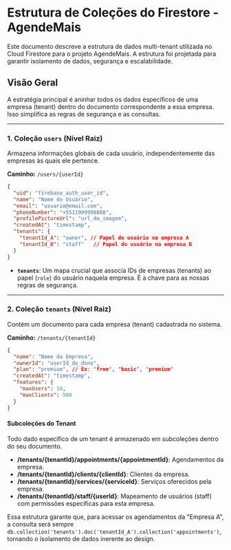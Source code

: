 # Estrutura de Coleções do Firestore - AgendeMais

Este documento descreve a estrutura de dados multi-tenant utilizada no Cloud Firestore para o projeto AgendeMais. A estrutura foi projetada para garantir isolamento de dados, segurança e escalabilidade.

## Visão Geral

A estratégia principal é aninhar todos os dados específicos de uma empresa (tenant) dentro do documento correspondente a essa empresa. Isso simplifica as regras de segurança e as consultas.

---

### 1. Coleção `users` (Nível Raiz)

Armazena informações globais de cada usuário, independentemente das empresas às quais ele pertence.

**Caminho:** `/users/{userId}`

```json
{
  "uid": "firebase_auth_user_id",
  "name": "Nome do Usuário",
  "email": "usuario@email.com",
  "phoneNumber": "+5511999998888",
  "profilePictureUrl": "url_da_imagem",
  "createdAt": "timestamp",
  "tenants": {
    "tenantId_A": "owner", // Papel do usuário na empresa A
    "tenantId_B": "staff"   // Papel do usuário na empresa B
  }
}
```
- **`tenants`**: Um mapa crucial que associa IDs de empresas (tenants) ao papel (`role`) do usuário naquela empresa. É a chave para as nossas regras de segurança.

---

### 2. Coleção `tenants` (Nível Raiz)

Contém um documento para cada empresa (tenant) cadastrada no sistema.

**Caminho:** `/tenants/{tenantId}`

```json
{
  "name": "Nome da Empresa",
  "ownerId": "userId_do_dono",
  "plan": "premium", // Ex: 'free', 'basic', 'premium'
  "createdAt": "timestamp",
  "features": {
    "maxUsers": 10,
    "maxClients": 500
  }
}
```

#### Subcoleções do Tenant

Todo dado específico de um tenant é armazenado em subcoleções dentro do seu documento.

- **/tenants/{tenantId}/appointments/{appointmentId}**: Agendamentos da empresa.
- **/tenants/{tenantId}/clients/{clientId}**: Clientes da empresa.
- **/tenants/{tenantId}/services/{serviceId}**: Serviços oferecidos pela empresa.
- **/tenants/{tenantId}/staff/{userId}**: Mapeamento de usuários (staff) com permissões específicas para esta empresa.

Essa estrutura garante que, para acessar os agendamentos da "Empresa A", a consulta será sempre `db.collection('tenants').doc('tenantId_A').collection('appointments')`, tornando o isolamento de dados inerente ao design.